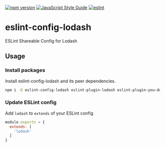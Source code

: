 [![npm version](https://badge.fury.io/js/eslint-config-lodash.svg)](https://badge.fury.io/js/eslint-config-lodash)
[![JavaScript Style Guide](https://img.shields.io/badge/code_style-standard-brightgreen.svg)](https://standardjs.com)
[![eslint](https://github.com/lodash-community/eslint-config-lodash/actions/workflows/eslint.yml/badge.svg)](https://github.com/lodash-community/eslint-config-lodash/actions/workflows/eslint.yml)

# eslint-config-lodash

ESLint Shareable Config for Lodash

## Usage

### Install packages

Install eslint-config-lodash and its peer dependencies.

```sh
npm i -D eslint-config-lodash eslint-plugin-lodash eslint-plugin-you-dont-need-lodash-underscore
```

### Update ESLint config

Add `lodash` to `extends` of your ESLint config

```js
module.exports = {
  extends: [
    'lodash'
  ]
}
```
